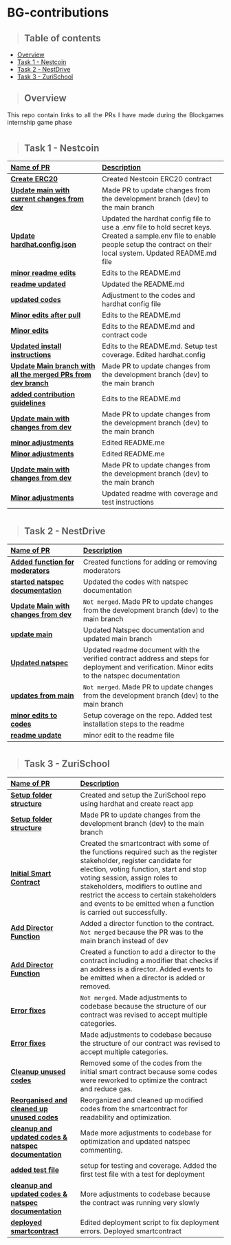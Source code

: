 # BG-contributions

> ## Table of contents
- [Overview](#overview)
- [Task 1 - Nestcoin](#project-features)
- [Task 2 - NestDrive](#technologies)
- [Task 3 - ZuriSchool](#technologies)

> ## Overview
<p align="justify">
This repo contain links to all the PRs I have made during the Blockgames internship game phase
</p>


#
> ## Task 1 - Nestcoin
| <b><u>Name of PR</u></b> | <b><u>Description</u></b> |
| :------------------ | :------------------ |
| **[Create ERC20](https://github.com/TeamResilient/Nestcoin/pull/2/files)**      | Created Nestcoin ERC20 contract    |
| **[Update main with current changes from dev](https://github.com/TeamResilient/Nestcoin/pull/9/files)**      | Made PR to update changes from the development branch (dev) to the main branch            |
| **[Update hardhat.config.json](https://github.com/TeamResilient/Nestcoin/pull/13/files)**      | Updated the hardhat config file to use a .env file to hold secret keys. Created a sample.env file to enable people setup the contract on their local system. Updated README.md file     |
| **[minor readme edits](https://github.com/TeamResilient/Nestcoin/pull/14/files)**      | Edits to the README.md     |
| **[readme updated](https://github.com/TeamResilient/Nestcoin/pull/15/files)**      | Updated the README.md     |
| **[updated codes ](https://github.com/TeamResilient/Nestcoin/pull/23/files)**      | Adjustment to the codes and hardhat config file     |
| **[Minor edits after pull](https://github.com/TeamResilient/Nestcoin/pull/40/files)**      | Edits to the README.md     |
| **[Minor edits](https://github.com/TeamResilient/Nestcoin/pull/45/files)**      | Edits to the README.md and contract code    |
| **[Updated install instructions](https://github.com/TeamResilient/Nestcoin/pull/46/files)**      | Edits to the README.md. Setup test coverage. Edited hardhat.config     |
| **[Update Main branch with all the merged PRs from dev branch](https://github.com/TeamResilient/Nestcoin/pull/47/files)**      | Made PR to update changes from the development branch (dev) to the main branch    |
| **[added contribution guidelines](https://github.com/TeamResilient/Nestcoin/pull/48/files)**      | Edits to the README.md     |
| **[Update main with changes from dev](https://github.com/TeamResilient/Nestcoin/pull/49/files)**      | Made PR to update changes from the development branch (dev) to the main branch    |
| **[minor adjustments](https://github.com/TeamResilient/Nestcoin/pull/50/files)**      | Edited README.me    |
| **[Minor adjustments](https://github.com/TeamResilient/Nestcoin/pull/51/files)**      | Edited README.me    |
| **[Update main with changes from dev](https://github.com/TeamResilient/Nestcoin/pull/49/files)**      | Made PR to update changes from the development branch (dev) to the main branch    |
| **[Minor adjustments](https://github.com/TeamResilient/Nestcoin/pull/51/files)**      | Updated readme with coverage and test instructions    |
#
> ## Task 2 - NestDrive

| <b><u>Name of PR</u></b> | <b><u>Description</u></b> |
| :------------------ | :------------------ |
| **[Added function for moderators](https://github.com/TeamResilient/NestDrive/pull/3/files)**      | Created functions for adding or removing moderators    |
| **[started natspec documentation](https://github.com/TeamResilient/NestDrive/pull/4/files)**      | Updated the codes with natspec documentation          |
| **[Update Main with changes from dev](https://github.com/TeamResilient/Nestcoin/pull/28/files)**      | `Not merged`. Made PR to update changes from the development branch (dev) to the main branch     |
| **[update main](https://github.com/TeamResilient/Nestcoin/pull/29/files)**      | Updated Natspec documentation and updated main branch    |
| **[Updated natspec](https://github.com/TeamResilient/Nestcoin/pull/30/files)**      |  Updated readme document with the verified contract address and steps for deployment and verification. Minor edits to the natspec documentation     |
| **[updates from main](https://github.com/TeamResilient/Nestcoin/pull/31/files)**      | `Not merged`. Made PR to update changes from the development branch (dev) to the main branch     |
| **[minor edits to codes](https://github.com/TeamResilient/Nestcoin/pull/33/files)**      | Setup coverage on the repo. Added test installation steps to the readme    |
| **[readme update](https://github.com/TeamResilient/Nestcoin/pull/34/files)**      | minor edit to the readme file    |
#
> ## Task 3 - ZuriSchool

| <b><u>Name of PR</u></b> | <b><u>Description</u></b> |
| :------------------ | :------------------ |
| **[Setup folder structure](https://github.com/Blockgames-TeamB/ZuriSchool/pull/1/files)**      | Created and setup the ZuriSchool repo using hardhat and create react app    |
| **[Setup folder structure](https://github.com/Blockgames-TeamB/ZuriSchool/pull/2/files)**      | Made PR to update changes from the development branch (dev) to the main branch            |
| **[Initial Smart Contract](https://github.com/Blockgames-TeamB/ZuriSchool/pull/3/files)**      | Created the smartcontract with some of the functions required  such as the register stakeholder, register candidate for election, voting function, start and stop voting session, assign roles to stakeholders, modifiers to outline and restrict the access to certain stakeholders and events to be emitted when a function is carried out successfully.    |
| **[Add Director Function](https://github.com/Blockgames-TeamB/ZuriSchool/pull/4/files)**      | Added a director function to the contract. `Not merged` because the PR was to the main branch instead of dev            |
| **[Add Director Function](https://github.com/Blockgames-TeamB/ZuriSchool/pull/5/files)**      | Created a function to add a director to the contract including a modifier that checks if an address is a director. Added events to be emitted when a director is added or removed.     |
| **[Error fixes](https://github.com/Blockgames-TeamB/ZuriSchool/pull/8/files)**      | `Not merged`. Made adjustments to codebase because the structure of our contract was revised to accept multiple categories. |
| **[Error fixes](https://github.com/Blockgames-TeamB/ZuriSchool/pull/9/files)**      | Made adjustments to codebase because the structure of our contract was revised to accept multiple categories.   |
| **[Cleanup unused codes](https://github.com/Blockgames-TeamB/ZuriSchool/pull/13/files)**      | Removed some of the codes from the initial smart contract because some codes were reworked to optimize the contract and reduce gas.  |
| **[Reorganised and cleaned up unused codes](https://github.com/Blockgames-TeamB/ZuriSchool/pull/21/files)**      | Reorganized and cleaned up modified codes from the smartcontract for readability and optimization. |
| **[cleanup and updated codes & natspec documentation](https://github.com/Blockgames-TeamB/ZuriSchool/pull/22/files)**      | Made more adjustments to codebase for optimization and updated natspec commenting.   |
| **[added test file](https://github.com/Blockgames-TeamB/ZuriSchool/pull/24/files)**      | setup for testing and coverage. Added the first test file with a test for deployment   |
| **[cleanup and updated codes & natspec documentation](https://github.com/Blockgames-TeamB/ZuriSchool/pull/22/files)**      | More adjustments to codebase because the contract was running very slowly   |
| **[deployed smartcontract](https://github.com/Blockgames-TeamB/ZuriSchool/pull/26/files)**      | Edited deployment script to fix deployment errors. Deployed smartcontract   |


